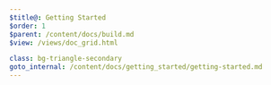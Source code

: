 ```yaml
---
$title@: Getting Started
$order: 1
$parent: /content/docs/build.md
$view: /views/doc_grid.html

class: bg-triangle-secondary
goto_internal: /content/docs/getting_started/getting-started.md
---
```

